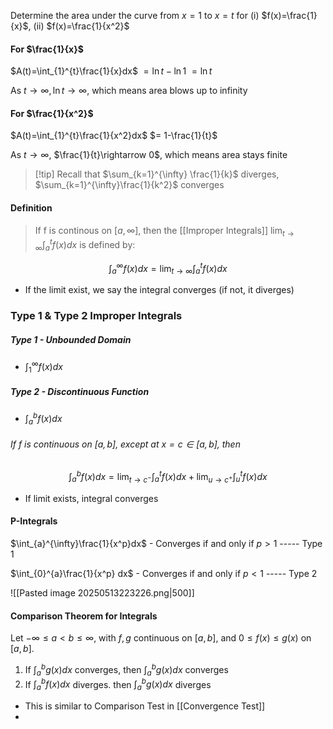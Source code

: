 Determine the area under the curve from $x=1$ to $x=t$ for (i) $f(x)=\frac{1}{x}$, (ii) $f(x)=\frac{1}{x^2}$

#### For $\frac{1}{x}$

$A(t)=\int_{1}^{t}\frac{1}{x}dx$
      $= \ln t-\ln1$
      $= \ln t$
      
As $t\rightarrow \infty, \ln t \rightarrow \infty$, which means area blows up to infinity

#### For $\frac{1}{x^2}$

$A(t)=\int_{1}^{t}\frac{1}{x^2}dx$
      $= 1-\frac{1}{t}$

As $t\rightarrow \infty$, $\frac{1}{t}\rightarrow 0$, which means area stays finite
    
    
>[!tip] Recall that $\sum_{k=1}^{\infty} \frac{1}{k}$ diverges, $\sum_{k=1}^{\infty}\frac{1}{k^2}$ converges

#### Definition

> If f is continous on $[a, \infty]$, then the [[Improper    Integrals]] $\lim_{t\rightarrow \infty} \int_{a}^{t}f(x)dx$ is defined by:

$$\int_{a}^{\infty}f(x)dx=\lim_{t\rightarrow \infty}\int_{a}^{t}f(x)dx$$
- If the limit exist, we say the integral converges (if not, it diverges)

### Type 1 & Type 2 Improper Integrals

##### Type 1 - Unbounded Domain

- $\int_{1}^{\infty}f(x)dx$

##### Type 2 - Discontinuous Function

- $\int_{a}^{b}f(x)dx$

###### If f is continuous on $[a,b]$, except at $x=c\in[a,b]$, then

$$\int_{a}^{b}f(x)dx=\lim_{t\rightarrow c^{-}}\int_{a}^{t}f(x)dx+\lim_{u\rightarrow c^{+}} \int_{u}^{t}f(x)dx$$
- If limit exists, integral converges
#### P-Integrals

$\int_{a}^{\infty}\frac{1}{x^p}dx$ - Converges if and only if $p > 1$ ----- Type 1

$\int_{0}^{a}\frac{1}{x^p} dx$ - Converges if and only if $p < 1$ ----- Type 2 


![[Pasted image 20250513223226.png|500]]

#### Comparison Theorem for Integrals

Let $-\infty \leq a \lt b \leq \infty$, with $f, g$ continuous on $[a,b]$, and $0 \leq f(x) \leq g(x)$ on $[a,b]$.

1) If $\int_{a}^{b}g(x)dx$ converges, then $\int_{a}^{b}g(x)dx$ converges
2) If $\int_{a}^{b}f(x)dx$ diverges. then $\int_{a}^{b}g(x)dx$ diverges

- This is similar to Comparison Test in [[Convergence Test]]
- 



